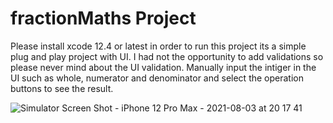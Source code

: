 # fractionMaths Project 

Please install xcode 12.4 or latest in order to run this project 
its a simple plug and play project with UI.
I had not the opportunity to add validations so please never mind about the UI validation.
Manually input the intiger in the UI such as whole, numerator and denominator and select the operation buttons to see the result.


![Simulator Screen Shot - iPhone 12 Pro Max - 2021-08-03 at 20 17 41](https://user-images.githubusercontent.com/14932574/128106623-cd2b0b7a-99c5-4737-9b8f-a7ebe8b84868.png)
